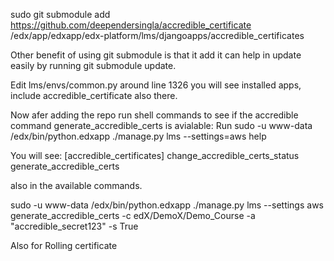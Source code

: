sudo git submodule add https://github.com/deependersingla/accredible_certificate /edx/app/edxapp/edx-platform/lms/djangoapps/accredible_certificates

Other benefit of using git submodule is that it add it can help in update easily by running git submodule update.

Edit lms/envs/common.py around line 1326 you will see installed apps, include accredible_certificate also there.

Now afer adding the repo run shell commands to see if the accredible command generate_accredible_certs is avialable: Run
sudo -u www-data /edx/bin/python.edxapp ./manage.py lms --settings=aws help

You will see:
[accredible_certificates]
    change_accredible_certs_status
    generate_accredible_certs

also in the available commands.

sudo -u www-data /edx/bin/python.edxapp ./manage.py lms --settings aws generate_accredible_certs -c edX/DemoX/Demo_Course -a "accredible_secret123" -s True

Also for Rolling certificate
